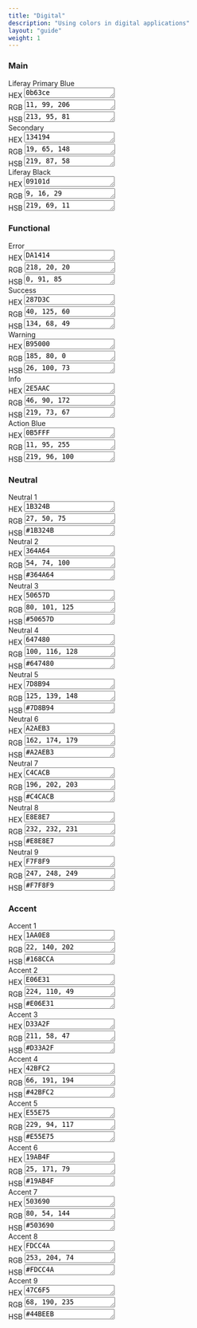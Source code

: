 ```yaml
---
title: "Digital"
description: "Using colors in digital applications"
layout: "guide"
weight: 1
---
```


### Main

<div class="row">
	<div class="col-md-4">
		<div class="card-type-asset color-card">
			<div class="card">
				<div class="aspect-ratio card-item-first" style="background-color: #0b63ce;">
				</div>
				<div class="card-body">
					<div class="card-row">
						<div class="autofit-col autofit-col-expand">
							<div class="card-title text-truncate" title="Color Name">Liferay Primary Blue</div>
							<div class="card-subtitle text-truncate" title="Value HEX"><span>HEX </span><textarea onclick="this.focus();this.select()" rows="1">0b63ce</textarea></div>
                            <div class="card-subtitle text-truncate" title="Value RGB"><span>RGB </span><textarea onclick="this.focus();this.select()" rows="1">11, 99, 206</textarea></div>
                            <div class="card-subtitle text-truncate" title="Value HSB"><span>HSB </span><textarea onclick="this.focus();this.select()" rows="1">213, 95, 81</textarea></div>
							<div class="card-detail">
							</div>
						</div>
					</div>
				</div>
			</div>
		</div>
	</div>
	<div class="col-md-4">
		<div class="card-type-asset color-card">
			<div class="card">
				<div class="aspect-ratio card-item-first" style="background-color: #204589;">
				</div>
				<div class="card-body">
					<div class="card-row">
						<div class="autofit-col autofit-col-expand">
							<div class="card-title text-truncate" title="Color Name">Secondary</div>
							<div class="card-subtitle text-truncate" title="Value HEX"><span>HEX </span><textarea onclick="this.focus();this.select()" rows="1">134194</textarea></div>
                            <div class="card-subtitle text-truncate" title="Value RGB"><span>RGB </span><textarea onclick="this.focus();this.select()" rows="1">19, 65, 148</textarea></div>
                            <div class="card-subtitle text-truncate" title="Value HSB"><span>HSB </span><textarea onclick="this.focus();this.select()" rows="1">219, 87, 58</textarea></div>
							<div class="card-detail">
							</div>
						</div>
					</div>
				</div>
			</div>
		</div>
	</div>
    <div class="col-md-4">
		<div class="card-type-asset color-card">
			<div class="card">
				<div class="aspect-ratio card-item-first" style="background-color: #09101d;">
				</div>
				<div class="card-body">
					<div class="card-row">
						<div class="autofit-col autofit-col-expand">
							<div class="card-title text-truncate" title="Color Name">Liferay Black</div>
							<div class="card-subtitle text-truncate" title="Value HEX"><span>HEX </span><textarea onclick="this.focus();this.select()" rows="1">09101d</textarea></div>
                            <div class="card-subtitle text-truncate" title="Value RGB"><span>RGB </span><textarea onclick="this.focus();this.select()" rows="1">9, 16, 29</textarea></div>
                            <div class="card-subtitle text-truncate" title="Value HSB"><span>HSB </span><textarea onclick="this.focus();this.select()" rows="1">219, 69, 11</textarea></div>
							<div class="card-detail">
							</div>
						</div>
					</div>
				</div>
			</div>
		</div>
	</div>
</div>

### Functional

<div class="row">
	<div class="col-md-4">
		<div class="card-type-asset color-card">
			<div class="card">
				<div class="aspect-ratio card-item-first" style="background-color: #DA1414;">
				</div>
				<div class="card-body">
					<div class="card-row">
						<div class="autofit-col autofit-col-expand">
							<div class="card-title text-truncate" title="Color Name">Error</div>
							<div class="card-subtitle text-truncate" title="Value HEX"><span>HEX </span><textarea onclick="this.focus();this.select()" rows="1">DA1414</textarea></div>
                            <div class="card-subtitle text-truncate" title="Value RGB"><span>RGB </span><textarea onclick="this.focus();this.select()" rows="1">218, 20, 20</textarea></div>
                            <div class="card-subtitle text-truncate" title="Value HSB"><span>HSB </span><textarea onclick="this.focus();this.select()" rows="1">0, 91, 85</textarea></div>
							<div class="card-detail">
							</div>
						</div>
					</div>
				</div>
			</div>
		</div>
	</div>
    <div class="col-md-4">
		<div class="card-type-asset color-card">
			<div class="card">
				<div class="aspect-ratio card-item-first" style="background-color: #287D3C;">
				</div>
				<div class="card-body">
					<div class="card-row">
						<div class="autofit-col autofit-col-expand">
							<div class="card-title text-truncate" title="Color Name">Success</div>
							<div class="card-subtitle text-truncate" title="Value HEX"><span>HEX </span><textarea onclick="this.focus();this.select()" rows="1">287D3C</textarea></div>
                            <div class="card-subtitle text-truncate" title="Value RGB"><span>RGB </span><textarea onclick="this.focus();this.select()" rows="1">40, 125, 60</textarea></div>
                            <div class="card-subtitle text-truncate" title="Value HSB"><span>HSB </span><textarea onclick="this.focus();this.select()" rows="1">134, 68, 49</textarea></div>
							<div class="card-detail">
							</div>
						</div>
					</div>
				</div>
			</div>
		</div>
	</div>
	<div class="col-md-4">
		<div class="card-type-asset color-card">
			<div class="card">
				<div class="aspect-ratio card-item-first" style="background-color: #B95000;">
				</div>
				<div class="card-body">
					<div class="card-row">
						<div class="autofit-col autofit-col-expand">
							<div class="card-title text-truncate" title="Color Name">Warning</div>
							<div class="card-subtitle text-truncate" title="Value HEX"><span>HEX </span><textarea onclick="this.focus();this.select()" rows="1">B95000</textarea></div>
                            <div class="card-subtitle text-truncate" title="Value RGB"><span>RGB </span><textarea onclick="this.focus();this.select()" rows="1">185, 80, 0</textarea></div>
                            <div class="card-subtitle text-truncate" title="Value HSB"><span>HSB </span><textarea onclick="this.focus();this.select()" rows="1">26, 100, 73</textarea></div>
							<div class="card-detail">
							</div>
						</div>
					</div>
				</div>
			</div>
		</div>
	</div>
    <div class="col-md-4">
		<div class="card-type-asset color-card">
			<div class="card">
				<div class="aspect-ratio card-item-first" style="background-color: #2E5AAC;">
				</div>
				<div class="card-body">
					<div class="card-row">
						<div class="autofit-col autofit-col-expand">
							<div class="card-title text-truncate" title="Color Name">Info</div>
							<div class="card-subtitle text-truncate" title="Value HEX"><span>HEX </span><textarea onclick="this.focus();this.select()" rows="1">2E5AAC</textarea></div>
                            <div class="card-subtitle text-truncate" title="Value RGB"><span>RGB </span><textarea onclick="this.focus();this.select()" rows="1">46, 90, 172</textarea></div>
                            <div class="card-subtitle text-truncate" title="Value HSB"><span>HSB </span><textarea onclick="this.focus();this.select()" rows="1">219, 73, 67</textarea></div>
							<div class="card-detail">
							</div>
						</div>
					</div>
				</div>
			</div>
		</div>
	</div>
	<div class="col-md-4">
		<div class="card-type-asset color-card">
			<div class="card">
				<div class="aspect-ratio card-item-first" style="background-color: #0b63ce;">
				</div>
				<div class="card-body">
					<div class="card-row">
						<div class="autofit-col autofit-col-expand">
							<div class="card-title text-truncate" title="Color Name">Action Blue</div>
							<div class="card-subtitle text-truncate" title="Value HEX"><span>HEX </span><textarea onclick="this.focus();this.select()" rows="1">0B5FFF</textarea></div>
                            <div class="card-subtitle text-truncate" title="Value RGB"><span>RGB </span><textarea onclick="this.focus();this.select()" rows="1">11, 95, 255</textarea></div>
                            <div class="card-subtitle text-truncate" title="Value HSB"><span>HSB </span><textarea onclick="this.focus();this.select()" rows="1">219, 96, 100</textarea></div>
							<div class="card-detail">
							</div>
						</div>
					</div>
				</div>
			</div>
		</div>
	</div>
</div>

### Neutral

<div class="row">
	<div class="col-md-4">
		<div class="card-type-asset color-card">
			<div class="card">
				<div class="aspect-ratio card-item-first" style="background-color: #1B324B;">
				</div>
				<div class="card-body">
					<div class="card-row">
						<div class="autofit-col autofit-col-expand">
							<div class="card-title text-truncate" title="Color Name">Neutral 1</div>
							<div class="card-subtitle text-truncate" title="Value HEX"><span>HEX </span><textarea onclick="this.focus();this.select()" rows="1">1B324B</textarea></div>
                            <div class="card-subtitle text-truncate" title="Value RGB"><span>RGB </span><textarea onclick="this.focus();this.select()" rows="1">27, 50, 75</textarea></div>
                            <div class="card-subtitle text-truncate" title="Value HSB"><span>HSB </span><textarea onclick="this.focus();this.select()" rows="1">#1B324B</textarea></div>
							<div class="card-detail">
							</div>
						</div>
					</div>
				</div>
			</div>
		</div>
	</div>
    <div class="col-md-4">
		<div class="card-type-asset color-card">
			<div class="card">
				<div class="aspect-ratio card-item-first" style="background-color: #364A64;">
				</div>
				<div class="card-body">
					<div class="card-row">
						<div class="autofit-col autofit-col-expand">
							<div class="card-title text-truncate" title="Color Name">Neutral 2</div>
							<div class="card-subtitle text-truncate" title="Value HEX"><span>HEX </span><textarea onclick="this.focus();this.select()" rows="1">364A64</textarea></div>
                            <div class="card-subtitle text-truncate" title="Value RGB"><span>RGB </span><textarea onclick="this.focus();this.select()" rows="1">54, 74, 100</textarea></div>
                            <div class="card-subtitle text-truncate" title="Value HSB"><span>HSB </span><textarea onclick="this.focus();this.select()" rows="1">#364A64</textarea></div>
							<div class="card-detail">
							</div>
						</div>
					</div>
				</div>
			</div>
		</div>
	</div>
    <div class="col-md-4">
		<div class="card-type-asset color-card">
			<div class="card">
				<div class="aspect-ratio card-item-first" style="background-color: #50657D;">
				</div>
				<div class="card-body">
					<div class="card-row">
						<div class="autofit-col autofit-col-expand">
							<div class="card-title text-truncate" title="Color Name">Neutral 3</div>
							<div class="card-subtitle text-truncate" title="Value HEX"><span>HEX </span><textarea onclick="this.focus();this.select()" rows="1">50657D</textarea></div>
                            <div class="card-subtitle text-truncate" title="Value RGB"><span>RGB </span><textarea onclick="this.focus();this.select()" rows="1">80, 101, 125</textarea></div>
                            <div class="card-subtitle text-truncate" title="Value HSB"><span>HSB </span><textarea onclick="this.focus();this.select()" rows="1">#50657D</textarea></div>
							<div class="card-detail">
							</div>
						</div>
					</div>
				</div>
			</div>
		</div>
	</div>
</div>

<div class="row">
	<div class="col-md-4">
		<div class="card-type-asset color-card">
			<div class="card">
				<div class="aspect-ratio card-item-first" style="background-color: #647480;">
				</div>
				<div class="card-body">
					<div class="card-row">
						<div class="autofit-col autofit-col-expand">
							<div class="card-title text-truncate" title="Color Name">Neutral 4</div>
							<div class="card-subtitle text-truncate" title="Value HEX"><span>HEX </span><textarea onclick="this.focus();this.select()" rows="1">647480</textarea></div>
                            <div class="card-subtitle text-truncate" title="Value RGB"><span>RGB </span><textarea onclick="this.focus();this.select()" rows="1">100, 116, 128</textarea></div>
                            <div class="card-subtitle text-truncate" title="Value HSB"><span>HSB </span><textarea onclick="this.focus();this.select()" rows="1">#647480</textarea></div>
							<div class="card-detail">
							</div>
						</div>
					</div>
				</div>
			</div>
		</div>
	</div>
    <div class="col-md-4">
		<div class="card-type-asset color-card">
			<div class="card">
				<div class="aspect-ratio card-item-first" style="background-color: #7D8B94;">
				</div>
				<div class="card-body">
					<div class="card-row">
						<div class="autofit-col autofit-col-expand">
							<div class="card-title text-truncate" title="Color Name">Neutral 5</div>
							<div class="card-subtitle text-truncate" title="Value HEX"><span>HEX </span><textarea onclick="this.focus();this.select()" rows="1">7D8B94</textarea></div>
                            <div class="card-subtitle text-truncate" title="Value RGB"><span>RGB </span><textarea onclick="this.focus();this.select()" rows="1">125, 139, 148</textarea></div>
                            <div class="card-subtitle text-truncate" title="Value HSB"><span>HSB </span><textarea onclick="this.focus();this.select()" rows="1">#7D8B94</textarea></div>
							<div class="card-detail">
							</div>
						</div>
					</div>
				</div>
			</div>
		</div>
	</div>
    <div class="col-md-4">
		<div class="card-type-asset color-card">
			<div class="card">
				<div class="aspect-ratio card-item-first" style="background-color: #A2AEB3;">
				</div>
				<div class="card-body">
					<div class="card-row">
						<div class="autofit-col autofit-col-expand">
							<div class="card-title text-truncate" title="Color Name">Neutral 6</div>
							<div class="card-subtitle text-truncate" title="Value HEX"><span>HEX </span><textarea onclick="this.focus();this.select()" rows="1">A2AEB3</textarea></div>
                            <div class="card-subtitle text-truncate" title="Value RGB"><span>RGB </span><textarea onclick="this.focus();this.select()" rows="1">162, 174, 179</textarea></div>
                            <div class="card-subtitle text-truncate" title="Value HSB"><span>HSB </span><textarea onclick="this.focus();this.select()" rows="1">#A2AEB3</textarea></div>
							<div class="card-detail">
							</div>
						</div>
					</div>
				</div>
			</div>
		</div>
	</div>
</div>

<div class="row">
	<div class="col-md-4">
		<div class="card-type-asset color-card">
			<div class="card">
				<div class="aspect-ratio card-item-first" style="background-color: #C4CACB;">
				</div>
				<div class="card-body">
					<div class="card-row">
						<div class="autofit-col autofit-col-expand">
							<div class="card-title text-truncate" title="Color Name">Neutral 7</div>
							<div class="card-subtitle text-truncate" title="Value HEX"><span>HEX </span><textarea onclick="this.focus();this.select()" rows="1">C4CACB</textarea></div>
                            <div class="card-subtitle text-truncate" title="Value RGB"><span>RGB </span><textarea onclick="this.focus();this.select()" rows="1">196, 202, 203</textarea></div>
                            <div class="card-subtitle text-truncate" title="Value HSB"><span>HSB </span><textarea onclick="this.focus();this.select()" rows="1">#C4CACB</textarea></div>
							<div class="card-detail">
							</div>
						</div>
					</div>
				</div>
			</div>
		</div>
	</div>
    <div class="col-md-4">
		<div class="card-type-asset color-card">
			<div class="card">
				<div class="aspect-ratio card-item-first" style="background-color: #E8E8E7;">
				</div>
				<div class="card-body">
					<div class="card-row">
						<div class="autofit-col autofit-col-expand">
							<div class="card-title text-truncate" title="Color Name">Neutral 8</div>
							<div class="card-subtitle text-truncate" title="Value HEX"><span>HEX </span><textarea onclick="this.focus();this.select()" rows="1">E8E8E7</textarea></div>
                            <div class="card-subtitle text-truncate" title="Value RGB"><span>RGB </span><textarea onclick="this.focus();this.select()" rows="1">232, 232, 231</textarea></div>
                            <div class="card-subtitle text-truncate" title="Value HSB"><span>HSB </span><textarea onclick="this.focus();this.select()" rows="1">#E8E8E7</textarea></div>
							<div class="card-detail">
							</div>
						</div>
					</div>
				</div>
			</div>
		</div>
	</div>
    <div class="col-md-4">
		<div class="card-type-asset color-card">
			<div class="card">
				<div class="aspect-ratio card-item-first" style="background-color: #F7F8F9;">
				</div>
				<div class="card-body">
					<div class="card-row">
						<div class="autofit-col autofit-col-expand">
							<div class="card-title text-truncate" title="Color Name">Neutral 9</div>
							<div class="card-subtitle text-truncate" title="Value HEX"><span>HEX </span><textarea onclick="this.focus();this.select()" rows="1">F7F8F9</textarea></div>
                            <div class="card-subtitle text-truncate" title="Value RGB"><span>RGB </span><textarea onclick="this.focus();this.select()" rows="1">247, 248, 249</textarea></div>
                            <div class="card-subtitle text-truncate" title="Value HSB"><span>HSB </span><textarea onclick="this.focus();this.select()" rows="1">#F7F8F9</textarea></div>
							<div class="card-detail">
							</div>
						</div>
					</div>
				</div>
			</div>
		</div>
	</div>
</div>

### Accent

<div class="row">
	<div class="col-md-4">
		<div class="card-type-asset color-card">
			<div class="card">
				<div class="aspect-ratio card-item-first" style="background-color: #1AA0E8;">
				</div>
				<div class="card-body">
					<div class="card-row">
						<div class="autofit-col autofit-col-expand">
							<div class="card-title text-truncate" title="Color Name">Accent 1</div>
							<div class="card-subtitle text-truncate" title="Value HEX"><span>HEX </span><textarea onclick="this.focus();this.select()" rows="1">1AA0E8</textarea></div>
                            <div class="card-subtitle text-truncate" title="Value RGB"><span>RGB </span><textarea onclick="this.focus();this.select()" rows="1">22, 140, 202</textarea></div>
                            <div class="card-subtitle text-truncate" title="Value HSB"><span>HSB </span><textarea onclick="this.focus();this.select()" rows="1">#168CCA</textarea></div>
							<div class="card-detail">
							</div>
						</div>
					</div>
				</div>
			</div>
		</div>
	</div>
    <div class="col-md-4">
		<div class="card-type-asset color-card">
			<div class="card">
				<div class="aspect-ratio card-item-first" style="background-color: #E06E31;">
				</div>
				<div class="card-body">
					<div class="card-row">
						<div class="autofit-col autofit-col-expand">
							<div class="card-title text-truncate" title="Color Name">Accent 2</div>
							<div class="card-subtitle text-truncate" title="Value HEX"><span>HEX </span><textarea onclick="this.focus();this.select()" rows="1">E06E31</textarea></div>
                            <div class="card-subtitle text-truncate" title="Value RGB"><span>RGB </span><textarea onclick="this.focus();this.select()" rows="1">224, 110, 49</textarea></div>
                            <div class="card-subtitle text-truncate" title="Value HSB"><span>HSB </span><textarea onclick="this.focus();this.select()" rows="1">#E06E31</textarea></div>
							<div class="card-detail">
							</div>
						</div>
					</div>
				</div>
			</div>
		</div>
	</div>
    <div class="col-md-4">
		<div class="card-type-asset color-card">
			<div class="card">
				<div class="aspect-ratio card-item-first" style="background-color: #D33A2F;">
				</div>
				<div class="card-body">
					<div class="card-row">
						<div class="autofit-col autofit-col-expand">
							<div class="card-title text-truncate" title="Color Name">Accent 3</div>
							<div class="card-subtitle text-truncate" title="Value HEX"><span>HEX </span><textarea onclick="this.focus();this.select()" rows="1">D33A2F</textarea></div>
                            <div class="card-subtitle text-truncate" title="Value RGB"><span>RGB </span><textarea onclick="this.focus();this.select()" rows="1">211, 58, 47</textarea></div>
                            <div class="card-subtitle text-truncate" title="Value HSB"><span>HSB </span><textarea onclick="this.focus();this.select()" rows="1">#D33A2F</textarea></div>
							<div class="card-detail">
							</div>
						</div>
					</div>
				</div>
			</div>
		</div>
	</div>
</div>

<div class="row">
	<div class="col-md-4">
		<div class="card-type-asset color-card">
			<div class="card">
				<div class="aspect-ratio card-item-first" style="background-color: #42BFC2;">
				</div>
				<div class="card-body">
					<div class="card-row">
						<div class="autofit-col autofit-col-expand">
							<div class="card-title text-truncate" title="Color Name">Accent 4</div>
							<div class="card-subtitle text-truncate" title="Value HEX"><span>HEX </span><textarea onclick="this.focus();this.select()" rows="1">42BFC2</textarea></div>
                            <div class="card-subtitle text-truncate" title="Value RGB"><span>RGB </span><textarea onclick="this.focus();this.select()" rows="1">66, 191, 194</textarea></div>
                            <div class="card-subtitle text-truncate" title="Value HSB"><span>HSB </span><textarea onclick="this.focus();this.select()" rows="1">#42BFC2</textarea></div>
							<div class="card-detail">
							</div>
						</div>
					</div>
				</div>
			</div>
		</div>
	</div>
    <div class="col-md-4">
		<div class="card-type-asset color-card">
			<div class="card">
				<div class="aspect-ratio card-item-first" style="background-color: #E55E75;">
				</div>
				<div class="card-body">
					<div class="card-row">
						<div class="autofit-col autofit-col-expand">
							<div class="card-title text-truncate" title="Color Name">Accent 5</div>
							<div class="card-subtitle text-truncate" title="Value HEX"><span>HEX </span><textarea onclick="this.focus();this.select()" rows="1">E55E75</textarea></div>
                            <div class="card-subtitle text-truncate" title="Value RGB"><span>RGB </span><textarea onclick="this.focus();this.select()" rows="1">229, 94, 117</textarea></div>
                            <div class="card-subtitle text-truncate" title="Value HSB"><span>HSB </span><textarea onclick="this.focus();this.select()" rows="1">#E55E75</textarea></div>
							<div class="card-detail">
							</div>
						</div>
					</div>
				</div>
			</div>
		</div>
	</div>
    <div class="col-md-4">
		<div class="card-type-asset color-card">
			<div class="card">
				<div class="aspect-ratio card-item-first" style="background-color: #19AB4F;">
				</div>
				<div class="card-body">
					<div class="card-row">
						<div class="autofit-col autofit-col-expand">
							<div class="card-title text-truncate" title="Color Name">Accent 6</div>
							<div class="card-subtitle text-truncate" title="Value HEX"><span>HEX </span><textarea onclick="this.focus();this.select()" rows="1">19AB4F</textarea></div>
                            <div class="card-subtitle text-truncate" title="Value RGB"><span>RGB </span><textarea onclick="this.focus();this.select()" rows="1">25, 171, 79</textarea></div>
                            <div class="card-subtitle text-truncate" title="Value HSB"><span>HSB </span><textarea onclick="this.focus();this.select()" rows="1">#19AB4F</textarea></div>
							<div class="card-detail">
							</div>
						</div>
					</div>
				</div>
			</div>
		</div>
	</div>
</div>

<div class="row">
	<div class="col-md-4">
		<div class="card-type-asset color-card">
			<div class="card">
				<div class="aspect-ratio card-item-first" style="background-color: #503690;">
				</div>
				<div class="card-body">
					<div class="card-row">
						<div class="autofit-col autofit-col-expand">
							<div class="card-title text-truncate" title="Color Name">Accent 7</div>
							<div class="card-subtitle text-truncate" title="Value HEX"><span>HEX </span><textarea onclick="this.focus();this.select()" rows="1">503690</textarea></div>
                            <div class="card-subtitle text-truncate" title="Value RGB"><span>RGB </span><textarea onclick="this.focus();this.select()" rows="1">80, 54, 144</textarea></div>
                            <div class="card-subtitle text-truncate" title="Value HSB"><span>HSB </span><textarea onclick="this.focus();this.select()" rows="1">#503690</textarea></div>
							<div class="card-detail">
							</div>
						</div>
					</div>
				</div>
			</div>
		</div>
	</div>
    <div class="col-md-4">
		<div class="card-type-asset color-card">
			<div class="card">
				<div class="aspect-ratio card-item-first" style="background-color: #FDCC4A;">
				</div>
				<div class="card-body">
					<div class="card-row">
						<div class="autofit-col autofit-col-expand">
							<div class="card-title text-truncate" title="Color Name">Accent 8</div>
							<div class="card-subtitle text-truncate" title="Value HEX"><span>HEX </span><textarea onclick="this.focus();this.select()" rows="1">FDCC4A</textarea></div>
                            <div class="card-subtitle text-truncate" title="Value RGB"><span>RGB </span><textarea onclick="this.focus();this.select()" rows="1">253, 204, 74</textarea></div>
                            <div class="card-subtitle text-truncate" title="Value HSB"><span>HSB </span><textarea onclick="this.focus();this.select()" rows="1">#FDCC4A</textarea></div>
							<div class="card-detail">
							</div>
						</div>
					</div>
				</div>
			</div>
		</div>
	</div>
    <div class="col-md-4">
		<div class="card-type-asset color-card">
			<div class="card">
				<div class="aspect-ratio card-item-first" style="background-color: #47C6F5;">
				</div>
				<div class="card-body">
					<div class="card-row">
						<div class="autofit-col autofit-col-expand">
							<div class="card-title text-truncate" title="Color Name">Accent 9</div>
							<div class="card-subtitle text-truncate" title="Value HEX"><span>HEX </span><textarea onclick="this.focus();this.select()" rows="1">47C6F5</textarea></div>
                            <div class="card-subtitle text-truncate" title="Value RGB"><span>RGB </span><textarea onclick="this.focus();this.select()" rows="1">68, 190, 235</textarea></div>
                            <div class="card-subtitle text-truncate" title="Value HSB"><span>HSB </span><textarea onclick="this.focus();this.select()" rows="1">#44BEEB</textarea></div>
							<div class="card-detail">
							</div>
						</div>
					</div>
				</div>
			</div>
		</div>
	</div>
</div>
